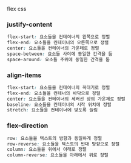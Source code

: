 flex css

### justify-content

```css
flex-start: 요소들을 컨테이너의 왼쪽으로 정렬
flex-end: 요소들을 컨테이너의 오른쪽으로 정렬
center: 요소들을 컨테이너의 가운데로 정렬
space-between: 요소들 사이에 동일한 간격을 둠
space-around: 요소들 주위에 동일한 간격을 둠
```


### align-items

```css
flex-start: 요소들을 컨테이너의 꼭대기로 정렬
flex-end: 요소들을 컨테너의 바닥으로 정렬
center: 요소들을 컨테이너의 세러선 상의 가운제로 정렬
baseline: 요소들을 컨테이너의 시작 위치에 정렬
stretch: 요소들을 컨테이너에 맞도록 늘림
```

### flex-direction

```css
row: 요소들을 텍스트의 방향과 동일하게 정렬
row-reverse: 요소들을 텍스트의 반대 방향으로 정렬
column: 요소들을 위에서 아래로 정렬
column-reverse: 요소들을 아래에서 위로 정렬
```
